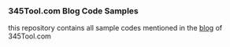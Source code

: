 ### 345Tool.com Blog Code Samples

this repository contains all sample codes mentioned in the [blog](https://www.345tool.com/blog) of 345Tool.com
